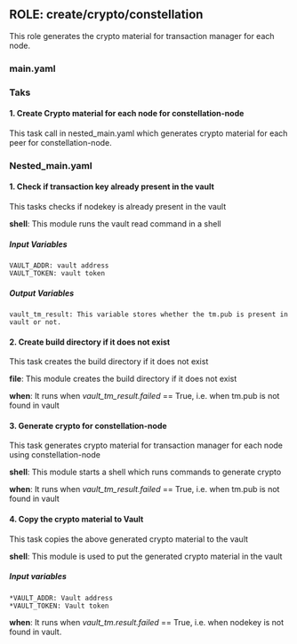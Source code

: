 [//]: # (##############################################################################################)
[//]: # (Copyright Accenture. All Rights Reserved.)
[//]: # (SPDX-License-Identifier: Apache-2.0)
[//]: # (##############################################################################################)

## ROLE: create/crypto/constellation
This role generates the crypto material for transaction manager for each node.
### main.yaml

### Taks

#### 1. Create Crypto material for each node for constellation-node
This task call in nested_main.yaml which generates crypto material for each peer for constellation-node.

### Nested_main.yaml

#### 1. Check if transaction key already present in the vault
This tasks checks if nodekey is already present in the vault

**shell**: This module runs the vault read command in a shell

##### Input Variables

    VAULT_ADDR: vault address
    VAULT_TOKEN: vault token

##### Output Variables

    vault_tm_result: This variable stores whether the tm.pub is present in vault or not.

#### 2. Create build directory if it does not exist
This task creates the build directory if it does not exist

**file**: This module creates the build directory if it does not exist

**when**: It runs when *vault_tm_result.failed* == True, i.e. when tm.pub is not found in vault

#### 3. Generate crypto for constellation-node
This task generates crypto material for transaction manager for each node using constellation-node

**shell**: This module starts a shell which runs commands to generate crypto


**when**: It runs when *vault_tm_result.failed* == True, i.e. when tm.pub is not found in vault

#### 4. Copy the crypto material to Vault
This task copies the above generated crypto material to the vault

**shell**: This module is used to put the generated crypto material in the vault
##### Input variables
    *VAULT_ADDR: Vault address
    *VAULT_TOKEN: Vault token

**when**: It runs when *vault_tm.result.failed* == True, i.e. when nodekey is not found in vault.
